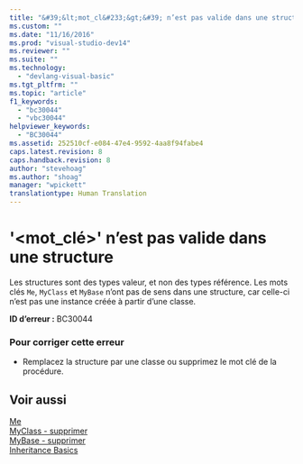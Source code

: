 ```yaml
---
title: "&#39;&lt;mot_cl&#233;&gt;&#39; n’est pas valide dans une structure | Microsoft Docs"
ms.custom: ""
ms.date: "11/16/2016"
ms.prod: "visual-studio-dev14"
ms.reviewer: ""
ms.suite: ""
ms.technology: 
  - "devlang-visual-basic"
ms.tgt_pltfrm: ""
ms.topic: "article"
f1_keywords: 
  - "bc30044"
  - "vbc30044"
helpviewer_keywords: 
  - "BC30044"
ms.assetid: 252510cf-e084-47e4-9592-4aa8f94fabe4
caps.latest.revision: 8
caps.handback.revision: 8
author: "stevehoag"
ms.author: "shoag"
manager: "wpickett"
translationtype: Human Translation
---
```

# &#39;&lt;mot_cl&#233;&gt;&#39; n’est pas valide dans une structure
Les structures sont des types valeur, et non des types référence. Les mots clés `Me`, `MyClass` et `MyBase` n’ont pas de sens dans une structure, car celle\-ci n’est pas une instance créée à partir d’une classe.  
  
 **ID d’erreur :** BC30044  
  
### Pour corriger cette erreur  
  
-   Remplacez la structure par une classe ou supprimez le mot clé de la procédure.  
  
## Voir aussi  
 [Me](http://msdn.microsoft.com/fr-fr/a65973c7-cf06-4547-9b25-9fba885525c2)   
 [MyClass \- supprimer](http://msdn.microsoft.com/fr-fr/5db36f9b-f796-4b6a-ba34-cac1fde6eb62)   
 [MyBase \- supprimer](http://msdn.microsoft.com/fr-fr/52491d06-6451-4f6f-9aa6-8fab59bbc2b9)   
 [Inheritance Basics](../../visual-basic/programming-guide/language-features/objects-and-classes/inheritance-basics.md)
